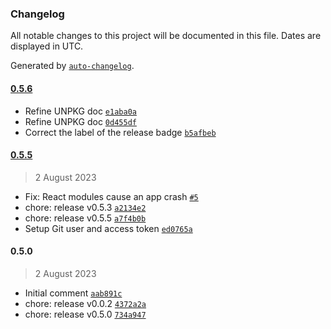 ### Changelog

All notable changes to this project will be documented in this file. Dates are displayed in UTC.

Generated by [`auto-changelog`](https://github.com/CookPete/auto-changelog).

#### [0.5.6](https://github.com/gravatar/hovercards/compare/0.5.5...0.5.6)

- Refine UNPKG doc [`e1aba0a`](https://github.com/gravatar/hovercards/commit/e1aba0affa406ea7f7978eac9ec4aacbcc55746c)
- Refine UNPKG doc [`0d455df`](https://github.com/gravatar/hovercards/commit/0d455df4243c3d702777bd727e4d50401d75ce37)
- Correct the label of the release badge [`b5afbeb`](https://github.com/gravatar/hovercards/commit/b5afbebc0ccff8fa7f0a45e69623296f53ee0beb)

#### [0.5.5](https://github.com/gravatar/hovercards/compare/0.5.0...0.5.5)

> 2 August 2023

- Fix: React modules cause an app crash [`#5`](https://github.com/gravatar/hovercards/pull/5)
- chore: release v0.5.3 [`a2134e2`](https://github.com/gravatar/hovercards/commit/a2134e29bbfe582acaf6771eb99995b6d2070c7f)
- chore: release v0.5.5 [`a7f4b0b`](https://github.com/gravatar/hovercards/commit/a7f4b0b2d60b8016e2e4a1db3d4e5a9e9a6a8391)
- Setup Git user and access token [`ed0765a`](https://github.com/gravatar/hovercards/commit/ed0765acd2647b775c3948a703b57e277d613995)

#### 0.5.0

> 2 August 2023

- Initial comment [`aab891c`](https://github.com/gravatar/hovercards/commit/aab891cedaed60439200bb776a8158d38a8ca045)
- chore: release v0.0.2 [`4372a2a`](https://github.com/gravatar/hovercards/commit/4372a2ac6240448c530c8c61b288e369e6e9facd)
- chore: release v0.5.0 [`734a947`](https://github.com/gravatar/hovercards/commit/734a9478994a3e52d3b14793c8c41272cc26e7b6)
